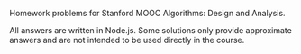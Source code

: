 Homework problems for Stanford MOOC Algorithms: Design and Analysis.

All answers are written in Node.js. Some solutions only provide approximate answers and are not intended to be used directly in the course. 

